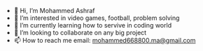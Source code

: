 - 👋 Hi, I’m Mohammed Ashraf
- 👀 I’m interested in video games, football, problem solving
- 🌱 I’m currently learning how to servive in coding world
- 💞️ I’m looking to collaborate on any big project 
- 📫 How to reach me email: mohammed668800.ma@gmail.com

<!---
mohammed6688/mohammed6688 is a ✨ special ✨ repository because its `README.md` (this file) appears on your GitHub profile.
You can click the Preview link to take a look at your changes.
--->
